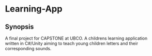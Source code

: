 # Learning-App

## Synopsis

A final project for CAPSTONE at UBCO.  A childrens learning application written in C#/Unity aiming to teach young children letters and their corresponding sounds.  
